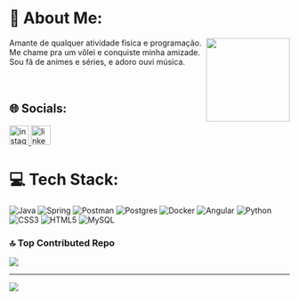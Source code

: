 # 💫 About Me:
Amante de qualquer atividade física e programação. <img align="right" height="150" src="https://c.tenor.com/S9Xo7A1m3_EAAAAd/tenor.gif"  />
<br>Me chame pra um vôlei e conquiste minha amizade.
<br>Sou fã de animes e séries, e adoro ouvi música.
<br><br><br>

## 🌐 Socials:
  <a href="https://instagram.com/kawevk" target="_blank">
    <img src="https://img.shields.io/static/v1?message=Instagram&logo=instagram&label=&color=E4405F&logoColor=white&labelColor=&style=for-the-badge" height="35" alt="instagram logo"  />
  </a>
  <a href="https://linkedin.com/in/victorkawe/" target="_blank">
    <img src="https://img.shields.io/static/v1?message=LinkedIn&logo=linkedin&label=&color=0077B5&logoColor=white&labelColor=&style=for-the-badge" height="35" alt="linkedin logo"  />
  </a>

# 💻 Tech Stack:
![Java](https://img.shields.io/badge/java-%23ED8B00.svg?style=for-the-badge&logo=openjdk&logoColor=white) ![Spring](https://img.shields.io/badge/spring-%236DB33F.svg?style=for-the-badge&logo=spring&logoColor=white) ![Postman](https://img.shields.io/badge/Postman-FF6C37?style=for-the-badge&logo=postman&logoColor=white) ![Postgres](https://img.shields.io/badge/postgres-%23316192.svg?style=for-the-badge&logo=postgresql&logoColor=white) ![Docker](https://img.shields.io/badge/docker-%230db7ed.svg?style=for-the-badge&logo=docker&logoColor=white) ![Angular](https://img.shields.io/badge/angular-%23DD0031.svg?style=for-the-badge&logo=angular&logoColor=white) ![Python](https://img.shields.io/badge/python-3670A0?style=for-the-badge&logo=python&logoColor=ffdd54) ![CSS3](https://img.shields.io/badge/css3-%231572B6.svg?style=for-the-badge&logo=css3&logoColor=white) ![HTML5](https://img.shields.io/badge/html5-%23E34F26.svg?style=for-the-badge&logo=html5&logoColor=white) ![MySQL](https://img.shields.io/badge/mysql-4479A1.svg?style=for-the-badge&logo=mysql&logoColor=white) 

<!-- # 📊 GitHub Stats:
![KaweVK's Stats](https://github-readme-stats.vercel.app/api?username=KaweVK&theme=dark&show_icons=true&hide_border=false&count_private=true)
![](https://nirzak-streak-stats.vercel.app/?user=KaweVK&theme=dark&hide_border=false)<br/>
<!-- ![](https://github-readme-stats.vercel.app/api/top-langs/?username=KaweVK&theme=dark&hide_border=false&include_all_commits=true&count_private=true&layout=compact) -->

### 🔝 Top Contributed Repo
![](https://github-contributor-stats.vercel.app/api?username=KaweVK&limit=5&theme=dark&combine_all_yearly_contributions=true)

---
[![](https://visitcount.itsvg.in/api?id=KaweVK&icon=0&color=12)](https://visitcount.itsvg.in)
<!--  -->

